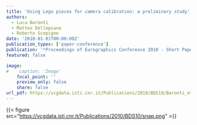 ```yaml
---
title: 'Using Lego pieces for camera calibration: a preliminary study'
authors:
  - Luca Baronti
  - Matteo Dellepiane
  - Roberto Scopigno
date: '2010-01-01T00:00:00Z'
publication_types: ['paper-conference']
publication: '*Proceedings of Eurographics Conference 2010 - Short Papers*'
featured: false

image:
#    caption: 'Image'
    focal_point: ''
    preview_only: false
    share: false
url_pdf: https://vcgdata.isti.cnr.it/Publications/2010/BDS10/Baronti_etal.pdf
---
```

{{< figure src="https://vcgdata.isti.cnr.it/Publications/2010/BDS10/snap.png" >}}
